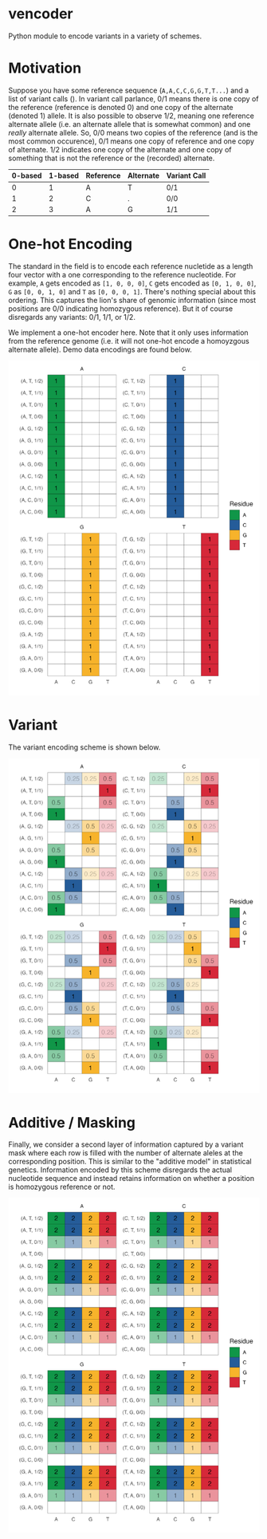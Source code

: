 # vencoder
Python module to encode variants in a variety of schemes.

# Motivation

Suppose you have some reference sequence (`A,A,C,C,G,G,T,T...`) and a list of variant calls (). In variant call parlance, 0/1 means there is one copy of the reference (reference is denoted 0) and one copy of the alternate (denoted 1) allele. It is also possible to observe 1/2, meaning one reference alternate allele (i.e. an alternate allele that is somewhat common) and one *really* alternate allele. So, 0/0 means two copies of the reference (and is the most common occurence), 0/1 means one copy of reference and one copy of alternate. 1/2 indicates one copy of the alternate and one copy of something that is not the reference or the (recorded) alternate. 


| 0-based | 1-based | Reference | Alternate | Variant Call |
|---------|---------|-----------|-----------|--------------|
| 0 | 1 | A | T | 0/1 |
| 1 | 2 | C | . | 0/0 |
| 2 | 3 | A | G | 1/1 |

# One-hot Encoding

The standard in the field is to encode each reference nucletide as a length four vector with a one corresponding to the reference nucleotide. For example, `A` gets encoded as `[1, 0, 0, 0]`, `C` gets encoded as `[0, 1, 0, 0]`, `G` as `[0, 0, 1, 0]` and `T` as `[0, 0, 0, 1]`. There's nothing special about this ordering. This captures the lion's share of genomic information (since most positions are 0/0 indicating homozygous reference). But it of course disregards any variants: 0/1, 1/1, or 1/2.

We implement a one-hot encoder here. Note that it only uses information from the reference genome (i.e. it will not one-hot encode a homoyzgous alternate allele). Demo data encodings are found below.

![One-hot encoding](demo/toy_data_one_hot_encoding.png)


# Variant

The variant encoding scheme is shown below.

![Variant encoding](demo/toy_data_variant_encoding.png)

# Additive / Masking

Finally, we consider a second layer of information captured by a variant mask where each row is filled with the number of alternate aleles at the corresponding position. This is similar to the "additive model" in statistical genetics. Information encoded by this scheme disregards the actual nucleotide sequence and instead retains information on whether a position is homozygous reference or not.

![SNV masked encoding](demo/toy_data_mask_encoding.png)